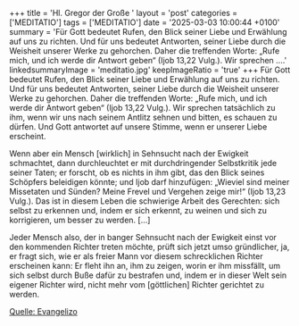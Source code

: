 +++
title = 'Hl. Gregor der Große  '
layout = 'post'
categories = ['MEDITATIO']
tags = ['MEDITATIO']
date = '2025-03-03 10:00:44 +0100'
summary = 'Für Gott bedeutet Rufen, den Blick seiner Liebe und Erwählung auf uns zu richten. Und für uns bedeutet Antworten, seiner Liebe durch die Weisheit unserer Werke zu gehorchen. Daher die treffenden Worte: „Rufe mich, und ich werde dir Antwort geben“ (Ijob 13,22 Vulg.). Wir sprechen ....'
linkedsummaryImage = 'meditatio.jpg'
keepImageRatio = 'true'
+++
Für Gott bedeutet Rufen, den Blick seiner Liebe und Erwählung auf uns zu richten. Und für uns bedeutet Antworten, seiner Liebe durch die Weisheit unserer Werke zu gehorchen. Daher die treffenden Worte: „Rufe mich, und ich werde dir Antwort geben“ (Ijob 13,22 Vulg.). Wir sprechen tatsächlich zu ihm, wenn wir uns nach seinem Antlitz sehnen und bitten, es schauen zu dürfen.<!--more--> Und Gott antwortet auf unsere Stimme, wenn er unserer Liebe erscheint.

Wenn aber ein Mensch [wirklich] in Sehnsucht nach der Ewigkeit schmachtet, dann durchleuchtet er mit durchdringender Selbstkritik jede seiner Taten; er forscht, ob es nichts in ihm gibt, das den Blick seines Schöpfers beleidigen könnte; und Ijob darf hinzufügen: „Wieviel sind meiner Missetaten und Sünden? Meine Frevel und Vergehen zeige mir!“ (Ijob 13,23 Vulg.). Das ist in diesem Leben die schwierige Arbeit des Gerechten: sich selbst zu erkennen und, indem er sich erkennt, zu weinen und sich zu korrigieren, um besser zu werden. [...]

Jeder Mensch also, der in banger Sehnsucht nach der Ewigkeit einst vor den kommenden Richter treten möchte, prüft sich jetzt umso gründlicher, ja, er fragt sich, wie er als freier Mann vor diesem schrecklichen Richter erscheinen kann: Er fleht ihn an, ihm zu zeigen, worin er ihm missfällt, um sich selbst durch Buße dafür zu bestrafen und, indem er in dieser Welt sein eigener Richter wird, nicht mehr vom [göttlichen] Richter gerichtet zu werden.



[Quelle: Evangelizo](https://evangeliumtagfuertag.org/DE/gospel)
